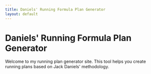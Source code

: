 ```yaml
---
title: Daniels' Running Formula Plan Generator
layout: default
---
```


# Daniels' Running Formula Plan Generator

Welcome to my running plan generator site. This tool helps you create running plans based on Jack Daniels' methodology.
